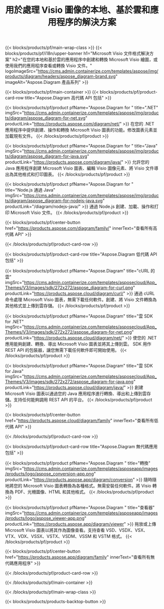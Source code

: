 ﻿---
title: 用於處理 Visio 圖像的本地、基於雲和應用程序的解決方案 
weight: 1110
url: /zh-hant/
description: 通過高代碼 API 或基於雲的 SDK 創建、處理和轉換 Microsoft Visio 繪圖。或使用我們的跨平台應用程序來查看或轉換 Visio 文件。
---
{{< blocks/products/pf/main-wrap-class >}}
{{< blocks/products/pf/i18n/upper-banner h1="Microsoft Visio 文件格式解決方案" h2="在您的本地和基於雲的應用程序中創建和轉換 Microsoft Visio 繪圖，或使用我們的應用程序查看或轉換 Visio 文件。" logoImageSrc="https://cms.admin.containerize.com/templates/aspose/img/products/diagram/headers/aspose_diagram-brand.svg" imageAlt="Aspose.Diagram 產品系列" >}}

{{< blocks/products/pf/main-container >}}
{{< blocks/products/pf/product-card-row title="Aspose.Diagram 高代碼 API 包括" >}}

{{< blocks/products/pf/product pfName="Aspose.Diagram for " title=".NET" imgSrc="https://cms.admin.containerize.com/templates/aspose/img/products/diagram/aspose_diagram-for-net.svg" productLink="https://products.aspose.com/diagram/net/" >}}
在您的 .NET 應用程序中提供創建、操作和轉換 Microsoft Visio 圖表的功能。修改圖表元素並加載現有文件。
{{< /blocks/products/pf/product >}}

{{< blocks/products/pf/product pfName="Aspose.Diagram for " title="Java" imgSrc="https://cms.admin.containerize.com/templates/aspose/img/products/diagram/aspose_diagram-for-java.svg" productLink="https://products.aspose.com/diagram/java/" >}}
允許您的 Java 應用程序創建 Microsoft Visio 圖表、編輯 Visio 圖像元素、將 Visio 文件導出為其他格式和打印圖表。
{{< /blocks/products/pf/product >}}

{{< blocks/products/pf/product pfName="Aspose.Diagram for " title="Node.js 通過 Java" imgSrc="https://cms.admin.containerize.com/templates/aspose/img/products/diagram/aspose_diagram-for-nodejs-java.svg" productLink="/diagram/nodejs-java/" >}}
通過 Node.js 創建、加載、操作和打印 Microsoft Visio 文件。
{{< /blocks/products/pf/product >}}

{{< blocks/products/pf/center-button href="https://products.aspose.com/diagram/family/" innerText="查看所有高代碼 API" >}}

{{< /blocks/products/pf/product-card-row >}}

{{< blocks/products/pf/product-card-row title="Aspose.Diagram 低代碼 API 包括" >}}

{{< blocks/products/pf/product pfName="Aspose.Diagram" title="cURL 的雲" imgSrc="https://cms.admin.containerize.com/templates/asposecloud/App_Themes/V3/images/sdk/272x272/aspose_diagram-for-curl.png" productLink="https://products.aspose.cloud/diagram/curl/" >}}
通過 cURL 命令處理 Microsoft Visio 圖表，無需下載任何軟件。創建、將 Visio 文件轉換為其他格式並上傳到雲存儲。
{{< /blocks/products/pf/product >}}

{{< blocks/products/pf/product pfName="Aspose.Diagram" title="雲 SDK for .NET" imgSrc="https://cms.admin.containerize.com/templates/asposecloud/App_Themes/V3/images/sdk/272x272/aspose_diagram-for-net.png" productLink="https://products.aspose.cloud/diagram/net/" >}}
使您的 .NET 應用能夠創建、轉換、導出 Microsoft Visio 圖表並將其上傳到雲。 SDK 用作 REST API 的包裝器，讓您無需下載任何軟件即可開始使用。
{{< /blocks/products/pf/product >}}

{{< blocks/products/pf/product pfName="Aspose.Diagram" title="雲 SDK for Java" imgSrc="https://cms.admin.containerize.com/templates/asposecloud/App_Themes/V3/images/sdk/272x272/aspose_diagram-for-java.png" productLink="https://products.aspose.cloud/diagram/java/" >}}
創建 Microsoft Visio 圖表以通過您的 Java 應用程序進行轉換、導出和上傳到雲存儲。支持任何能夠調用 REST API 的平台。
{{< /blocks/products/pf/product >}}

{{< blocks/products/pf/center-button href="https://products.aspose.cloud/diagram/family" innerText="查看所有低代碼 API" >}}

{{< /blocks/products/pf/product-card-row >}}

{{< blocks/products/pf/product-card-row title="Aspose.Diagram 無代碼應用包括" >}}

{{< blocks/products/pf/product pfName="Aspose.Diagram " title="轉換" imgSrc="https://cms.admin.containerize.com/templates/asposeapp/images/products/logo/aspose_conversion-app.png" productLink="https://products.aspose.app/diagram/conversion" >}}
隨時隨地將您的 Microsoft Visio 圖表轉換為各種格式。無需安裝任何軟件。將 Visio 轉換為 PDF、光柵圖像、HTML 和其他格式。
{{< /blocks/products/pf/product >}}

{{< blocks/products/pf/product pfName="Aspose.Diagram " title="查看器" imgSrc="https://cms.admin.containerize.com/templates/asposeapp/images/products/logo/aspose_viewer-app.png" productLink="https://products.aspose.app/diagram/viewer" >}}
拖放或上傳 Microsoft Visio 圖表以將其作為圖像查看。支持查看 VSD、VSDX、VSX、VTX、VDX、VSSX、VSTX、VSDM、VSSM 和 VSTM 格式。
{{< /blocks/products/pf/product >}}

{{< blocks/products/pf/center-button href="https://products.aspose.app/diagram/family" innerText="查看所有無代碼應用程序" >}}

{{< /blocks/products/pf/product-card-row >}}

{{< /blocks/products/pf/main-container >}}


{{< /blocks/products/pf/main-wrap-class >}}

{{< blocks/products/products-backtop-button >}}